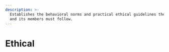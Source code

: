 ```yaml
---
description: >-
  Establishes the behavioral norms and practical ethical guidelines the entity
  and its members must follow.
---
```


# Ethical

